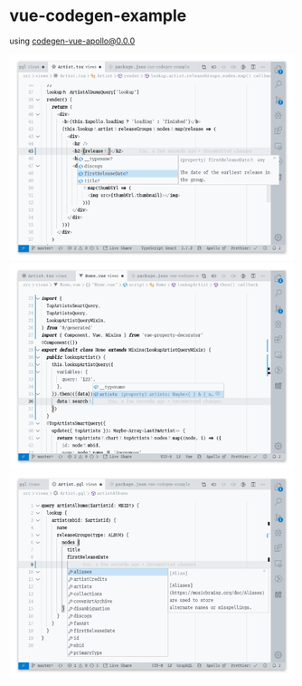 # vue-codegen-example

using [codegen-vue-apollo@0.0.0](https://www.npmjs.com/package/@therobot/codegen-vue-apollo)

<img src="/screenshots/smart-query-jsx.png?raw=true">
<img src="/screenshots/mixin.png?raw=true">
<img src="/screenshots/apollo-config.png?raw=true">
